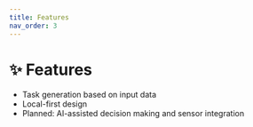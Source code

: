 ```yaml
---
title: Features
nav_order: 3
---
```


# ✨ Features

- Task generation based on input data
- Local-first design
- Planned: AI-assisted decision making and sensor integration
